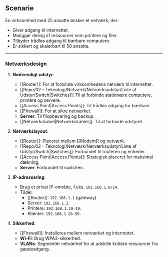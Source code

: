 ## Scenarie
En virksomhed med 25 ansatte ønsker et netværk, der:

- Giver adgang til internettet.
- Muliggør deling af ressourcer som printere og filer.
- Tilbyder trådløs adgang til bærbare computere.
- Er sikkert og skalerbart til 50 ansatte.
---

### Netværksdesign
1. **Nødvendigt udstyr**:
    
    - [[Router]]: For at forbinde virksomhedens netværk til internettet.
    - [[Repo/02 - Teknologi/Netværk/Netværksudstyr/Liste af Udstyr/Switch|Switches]]: Til at forbinde stationære computere, printere og servere.
    - [[Access Point|Access Points]]: Til trådløs adgang for bærbare.
    - [[Firewall]]: For at sikre netværket.
    - **Server**: Til filopbevaring og backup.
    - [[Netværkskabel|Netværkskabler]]: Til at forbinde udstyret.

2. **Netværkslayout**:
    
    - [[Router]]: Placeret mellem [[Modem]] og netværk.
    - [[Repo/02 - Teknologi/Netværk/Netværksudstyr/Liste af Udstyr/Switch|Switches]]: Forbundet til routeren og enheder.
    - [[Access Point|Access Points]]: Strategisk placeret for maksimal dækning.
    - **Server**: Forbundet til switchen.

3. **IP-adressering**:
    
    - Brug et privat IP-område, f.eks. `192.168.1.0/24`.
    - Tildel:
        - [[Router]]: `192.168.1.1` (gateway).
        - Server: `192.168.1.2`.
        - Printere: `192.168.1.10-19`.
        - Klienter: `192.168.1.20-99`.
4. **Sikkerhed**:
    
    - [[Firewall]]: Installeres mellem netværket og internettet.
    - **Wi-Fi**: Brug WPA3-sikkerhed.
    - **VLANs**: Segmentér netværket for at adskille kritiske ressourcer fra gæsteadgang.